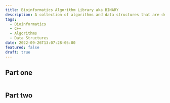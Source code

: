 ```yaml
---
title: Bioinformatics Algorithm Library aka BINARY
description: A collection of algorithms and data structures that are designed for modern C++ bioinformatics applications.
tags:
  - Bioinformatics
  - C++
  - Algorithms
  - Data Structures
date: 2022-09-26T13:07:28-05:00
featured: false
draft: true
---
```


## Part one

```rust


```

## Part two

```rust

```
